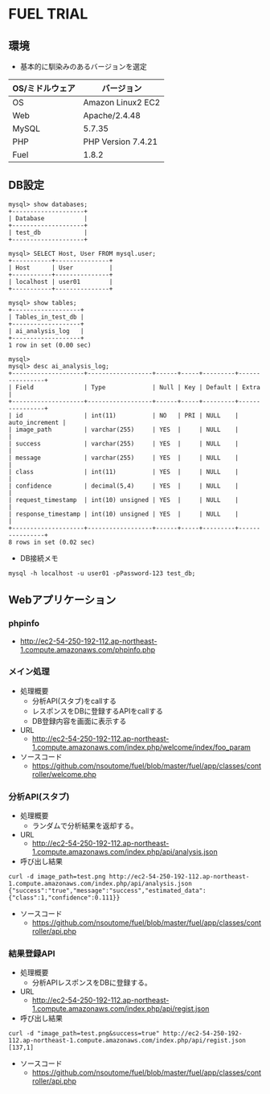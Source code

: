 # FUEL TRIAL

## 環境
- 基本的に馴染みのあるバージョンを選定

| OS/ミドルウェア | バージョン |
----|---- 
| OS | Amazon Linux2 EC2|
| Web | Apache/2.4.48 |
| MySQL | 5.7.35 |
| PHP | PHP Version 7.4.21 |
| Fuel | 1.8.2 |

## DB設定
```
mysql> show databases;
+--------------------+
| Database           |
+--------------------+
| test_db            |
+--------------------+

mysql> SELECT Host, User FROM mysql.user;
+-----------+---------------+
| Host      | User          |
+-----------+---------------+
| localhost | user01        |
+-----------+---------------+

mysql> show tables;
+-------------------+
| Tables_in_test_db |
+-------------------+
| ai_analysis_log   |
+-------------------+
1 row in set (0.00 sec)

mysql> 
mysql> desc ai_analysis_log;
+--------------------+------------------+------+-----+---------+----------------+
| Field              | Type             | Null | Key | Default | Extra          |
+--------------------+------------------+------+-----+---------+----------------+
| id                 | int(11)          | NO   | PRI | NULL    | auto_increment |
| image_path         | varchar(255)     | YES  |     | NULL    |                |
| success            | varchar(255)     | YES  |     | NULL    |                |
| message            | varchar(255)     | YES  |     | NULL    |                |
| class              | int(11)          | YES  |     | NULL    |                |
| confidence         | decimal(5,4)     | YES  |     | NULL    |                |
| request_timestamp  | int(10) unsigned | YES  |     | NULL    |                |
| response_timestamp | int(10) unsigned | YES  |     | NULL    |                |
+--------------------+------------------+------+-----+---------+----------------+
8 rows in set (0.02 sec)

```
- DB接続メモ
```
mysql -h localhost -u user01 -pPassword-123 test_db;
```

## Webアプリケーション
### phpinfo 
  - http://ec2-54-250-192-112.ap-northeast-1.compute.amazonaws.com/phpinfo.php

### メイン処理
- 処理概要
  - 分析API(スタブ)をcallする
  - レスポンスをDBに登録するAPIをcallする
  - DB登録内容を画面に表示する
- URL
  - http://ec2-54-250-192-112.ap-northeast-1.compute.amazonaws.com/index.php/welcome/index/foo_param
- ソースコード
  - https://github.com/nsoutome/fuel/blob/master/fuel/app/classes/controller/welcome.php

### 分析API(スタブ)
- 処理概要
  - ランダムで分析結果を返却する。
- URL  
  - http://ec2-54-250-192-112.ap-northeast-1.compute.amazonaws.com/index.php/api/analysis.json
- 呼び出し結果
```
curl -d image_path=test.png http://ec2-54-250-192-112.ap-northeast-1.compute.amazonaws.com/index.php/api/analysis.json
{"success":"true","message":"success","estimated_data":{"class":1,"confidence":0.111}}
```
- ソースコード
  - https://github.com/nsoutome/fuel/blob/master/fuel/app/classes/controller/api.php

### 結果登録API
- 処理概要
  - 分析APIレスポンスをDBに登録する。
- URL  
  - http://ec2-54-250-192-112.ap-northeast-1.compute.amazonaws.com/index.php/api/regist.json
- 呼び出し結果
```
curl -d "image_path=test.png&success=true" http://ec2-54-250-192-112.ap-northeast-1.compute.amazonaws.com/index.php/api/regist.json
[137,1]
```
- ソースコード
  - https://github.com/nsoutome/fuel/blob/master/fuel/app/classes/controller/api.php


